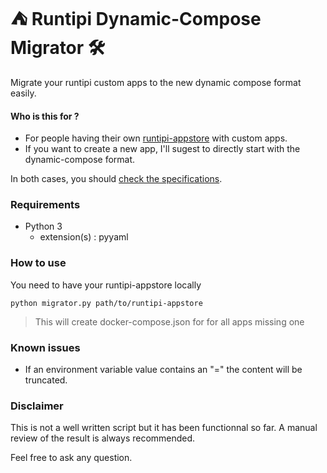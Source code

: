 # ⛺ Runtipi Dynamic-Compose Migrator 🛠
Migrate your runtipi custom apps to the new dynamic compose format easily.

#### Who is this for ?
 - For people having their own [runtipi-appstore](https://github.com/runtipi/runtipi-appstore) with custom apps.
 - If you want to create a new app, I'll sugest to directly start with the dynamic-compose format.

In both cases, you should [check the specifications](https://runtipi.io/docs/reference/dynamic-compose).

### Requirements
- Python 3
  - extension(s) : pyyaml

### How to use
You need to have your runtipi-appstore locally
```
python migrator.py path/to/runtipi-appstore
```
> This will create docker-compose.json for for all apps missing one

### Known issues
 - If an environment variable value contains an "=" the content will be truncated.

### Disclaimer
This is not a well written script but it has been functionnal so far.
A manual review of the result is always recommended.

Feel free to ask any question.
